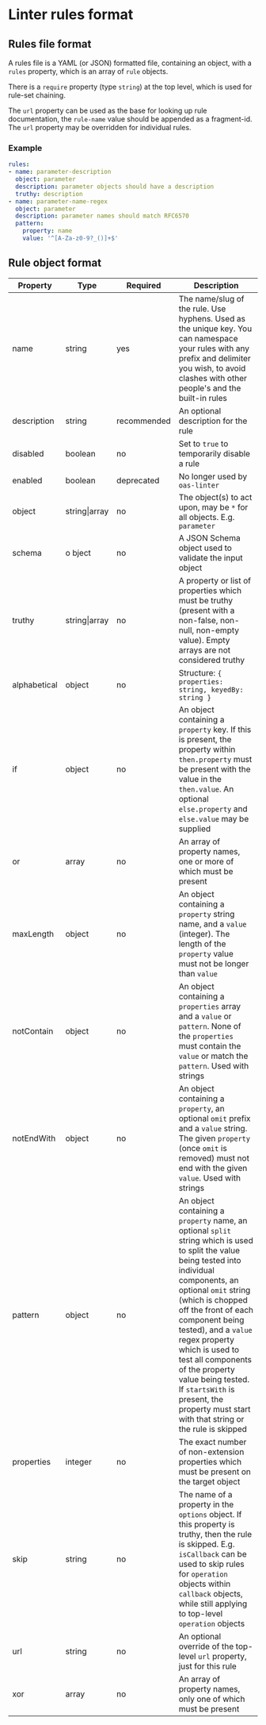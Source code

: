 # Linter rules format

## Rules file format

A rules file is a YAML (or JSON) formatted file, containing an object, with a `rules` property, which is an array of `rule` objects.

There is a `require` property (type `string`) at the top level, which is used for rule-set chaining.

The `url` property can be used as the base for looking up rule documentation, the `rule-name` value should be appended as a fragment-id. The `url` property may be overridden for individual rules.

### Example

```yaml
rules:
- name: parameter-description
  object: parameter
  description: parameter objects should have a description
  truthy: description
- name: parameter-name-regex
  object: parameter
  description: parameter names should match RFC6570
  pattern:
    property: name
    value: '^[A-Za-z0-9?_()]+$'
```

## Rule object format

|Property|Type|Required|Description|
|---|---|---|---|
|name|string|yes|The name/slug of the rule. Use hyphens. Used as the unique key. You can namespace your rules with any prefix and delimiter you wish, to avoid clashes with other people's and the built-in rules|
|description|string|recommended|An optional description for the rule|
|disabled|boolean|no|Set to `true` to temporarily disable a rule|
|enabled|boolean|deprecated|No longer used by `oas-linter`|
|object|string\|array|no|The object(s) to act upon, may be `*` for all objects. E.g. `parameter`|
|schema|o bject|no|A JSON Schema object used to validate the input object|
|truthy|string\|array|no|A property or list of properties which must be truthy (present with a non-false, non-null, non-empty value). Empty arrays are not considered truthy|
|alphabetical|object|no|Structure: `{ properties: string, keyedBy: string }`|
|if|object|no|An object containing a `property` key. If this is present, the property within `then.property` must be present with the value in the `then.value`. An optional `else.property` and `else.value` may be supplied|
|or|array|no|An array of property names, one or more of which must be present|
|maxLength|object|no|An object containing a `property` string name, and a `value` (integer). The length of the `property` value must not be longer than `value`|
|notContain|object|no|An object containing a `properties` array and a `value` or `pattern`. None of the `properties` must contain the `value` or match the `pattern`. Used with strings|
|notEndWith|object|no|An object containing a `property`, an optional `omit` prefix and a `value` string. The given `property` (once `omit` is removed) must not end with the given `value`. Used with strings|
|pattern|object|no|An object containing a `property` name, an optional `split` string which is used to split the value being tested into individual components, an optional `omit` string (which is chopped off the front of each component being tested), and a `value` regex property which is used to test all components of the property value being tested. If `startsWith` is present, the property must start with that string or the rule is skipped|
|properties|integer|no|The exact number of non-extension properties which must be present on the target object|
|skip|string|no|The name of a property in the `options` object. If this property is truthy, then the rule is skipped. E.g. `isCallback` can be used to skip rules for `operation` objects within `callback` objects, while still applying to top-level `operation` objects|
|url|string|no|An optional override of the top-level `url` property, just for this rule
|xor|array|no|An array of property names, only one of which must be present|
